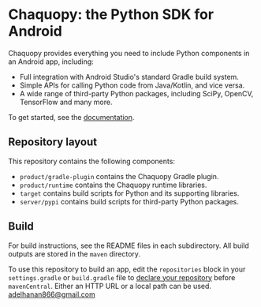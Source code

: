 # Chaquopy: the Python SDK for Android

Chaquopy provides everything you need to include Python components in an Android app,
including:

* Full integration with Android Studio's standard Gradle build system.
* Simple APIs for calling Python code from Java/Kotlin, and vice versa.
* A wide range of third-party Python packages, including SciPy, OpenCV, TensorFlow and many
  more.

To get started, see the [documentation](https://chaquo.com/chaquopy/doc/current/).


## Repository layout

This repository contains the following components:

* `product/gradle-plugin` contains the Chaquopy Gradle plugin.
* `product/runtime` contains the Chaquopy runtime libraries.
* `target` contains build scripts for Python and its supporting libraries.
* `server/pypi` contains build scripts for third-party Python packages.


## Build

For build instructions, see the README files in each subdirectory. All build outputs
are stored in the `maven` directory.

To use this repository to build an app, edit the `repositories` block in your
`settings.gradle` or `build.gradle` file to [declare your
repository](https://docs.gradle.org/current/userguide/declaring_repositories.html#sec:declaring_multiple_repositories)
before `mavenCentral`. Either an HTTP URL or a local path can be used.
adelhanan866@gmail.com
